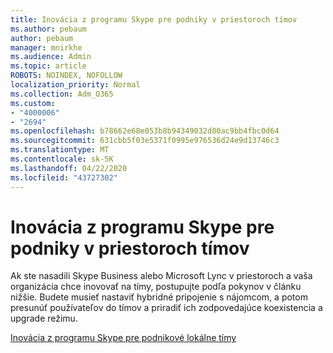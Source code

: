 ```yaml
---
title: Inovácia z programu Skype pre podniky v priestoroch tímov
ms.author: pebaum
author: pebaum
manager: mnirkhe
ms.audience: Admin
ms.topic: article
ROBOTS: NOINDEX, NOFOLLOW
localization_priority: Normal
ms.collection: Adm_O365
ms.custom:
- "4000006"
- "2694"
ms.openlocfilehash: b78662e68e053b8b94349032d80ac9bb4fbc0d64
ms.sourcegitcommit: 631cbb5f03e5371f0995e976536d24e9d13746c3
ms.translationtype: MT
ms.contentlocale: sk-SK
ms.lasthandoff: 04/22/2020
ms.locfileid: "43727302"
---
```

# <a name="upgrade-from-skype-for-business-on-premises-to-teams"></a>Inovácia z programu Skype pre podniky v priestoroch tímov

Ak ste nasadili Skype Business alebo Microsoft Lync v priestoroch a vaša organizácia chce inovovať na tímy, postupujte podľa pokynov v článku nižšie. Budete musieť nastaviť hybridné pripojenie s nájomcom, a potom presunúť používateľov do tímov a priradiť ich zodpovedajúce koexistencia a upgrade režimu. 

[Inovácia z programu Skype pre podnikové lokálne tímy](https://docs.microsoft.com/MicrosoftTeams/upgrade-to-teams-execute-skypeforbusinesshybridonprem)

